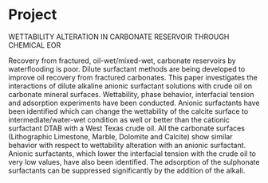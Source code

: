 # Project
WETTABILITY ALTERATION IN CARBONATE  RESERVOIR THROUGH CHEMICAL EOR

Recovery from fractured, oil-wet/mixed-wet, carbonate reservoirs by 
waterflooding is poor. Dilute surfactant methods are being developed to 
improve oil recovery from fractured carbonates. This paper investigates the 
interactions of dilute alkaline anionic surfactant solutions with crude oil on 
carbonate mineral surfaces. Wettability, phase behavior, interfacial tension 
and adsorption experiments have been conducted. Anionic surfactants have 
been identified which can change the wettability of the calcite surface to 
intermediate/water-wet condition as well or better than the cationic surfactant 
DTAB with a West Texas crude oil. All the carbonate surfaces (Lithographic 
Limestone, Marble, Dolomite and Calcite) show similar behavior with 
respect to wettability alteration with an anionic surfactant. Anionic 
surfactants, which lower the interfacial tension with the crude oil to very 
low values, have also been identified. The adsorption of the sulphonate 
surfactants can be suppressed significantly by the addition of the alkali.
